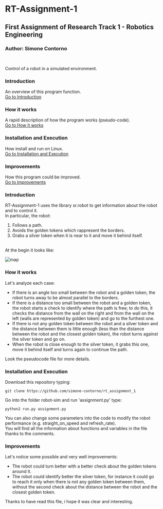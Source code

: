 # RT-Assignment-1
## First Assignment of Research Track 1 - Robotics Engineering
### Author: Simone Contorno

<br>

Control of a robot in a simulated environment.

### Introduction
An overview of this program function.<br>
[Go to Introduction](#intro)

### How it works
A rapid description of how the program works (pseudo-code).<br>
[Go to How it works](#how)

### Installation and Execution
How install and run on Linux.<br>
[Go to Installation and Execution](#installation)

### Improvements
How this program could be improved.<br>
[Go to Improvements](#improve)

<a name="intro"></a>
### Introduction

RT-Assignment-1 uses the library sr.robot to get information about the robot and to control it.<br>
In particular, the robot:
    <ol>
        <li>Follows a path.</li>
        <li>Avoids the golden tokens which rappresent the borders.</li>
        <li>Grabs a silver token when it is near to it and move it behind itself.</li>
    </ol>
<br>
At the begin it looks like:

![map](https://github.com/simone-contorno/rt_assignment_1/blob/main/map.png)

<a name="how"></a>
### How it works

Let's analyze each case:
    <ul>
        <li>If there is an angle too small between the robot and a golden token, the robot turns away to be almost parallel to the borders.</li>
        <li>If there is a distance too small between the robot and a golden token, the robot starts a check to identify where the path is free;
            to do this, it checks the distance from the wall on the right and from the wall on the left (walls are represented by golden token)
            and go to the furthest one.</li>
        <li>If there is not any golden token between the robot and a silver token and the distance between them is little enough (less than the
            distance between the robot and the closest golden token), the robot turns against the silver token and go on.</li>
        <li>When the robot is close enough to the silver token, it grabs this one, move it behind itself and turns again to continue the path.</li>
    </ul>
Look the pseudocode file for more details.<br>

<a name="installation"></a>
### Installation and Execution

Download this repository typing:

<pre><code>git clone https://github.com/simone-contorno/rt_assignment_1</code></pre>

Go into the folder robot-sim and run 'assignment.py' type:

<pre><code>python2 run.py assignment.py</code></pre>

You can also change some parameters into the code to modify the robot performance (e.g. straight_on_speed and refresh_rate).<br>
You will find all the information about functions and variables in the file thanks to the comments.

<a name="improve"></a>
### Improvements

Let's notice some possible and very well improvements:<br>
    <ul>
        <li>The robot could turn better with a better check about the golden tokens around it.</li>
        <li>The robot could identify better the silver token, for instance it could go to reach it
            only when there is not any golden token between them, without the second check about the
            distance between the robot and the closest golden token.</li>
    </ul>
Thanks to have read this file, i hope it was clear and interesting.<br>
